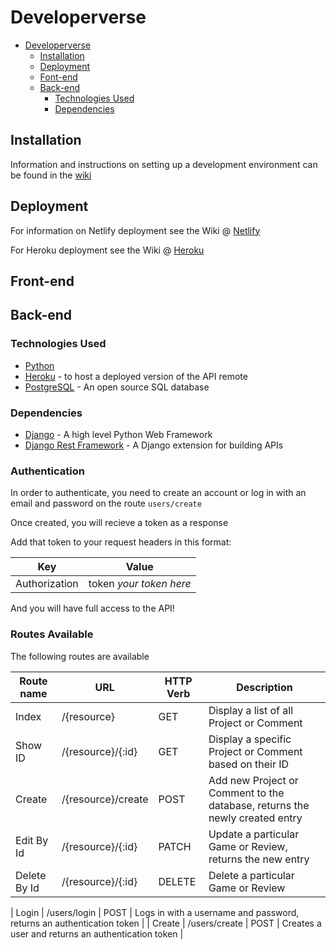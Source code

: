 # Developerverse

- [Developerverse](#developerverse)
  - [Installation](#installation)
  - [Deployment](#deployment)
  - [Font-end](#front-end)
  - [Back-end](#back-end)
    - [Technologies Used](#technologies-used)
    - [Dependencies](#dependencies)

## Installation

Information and instructions on setting up a development environment can be found in the [wiki](https://github.com/SEI-39/developerverse/wiki/Development-Environment)

## Deployment

For information on Netlify deployment see the Wiki @ [Netlify](https://github.com/SEI-39/developerverse/wiki/Deployed-via-Netlify)

For Heroku deployment see the Wiki @ [Heroku](https://github.com/SEI-39/developerverse/wiki/Deploying-via-Heroku)

## Front-end

## Back-end

### Technologies Used

- [Python](https://www.python.org/)
- [Heroku](https://www.heroku.com/) - to host a deployed version of the API remote
- [PostgreSQL](https://www.postgresql.org/) - An open source SQL database

### Dependencies

- [Django](https://www.djangoproject.com/) - A high level Python Web Framework
- [Django Rest Framework](https://www.django-rest-framework.org/) - A Django extension for building APIs

### Authentication

In order to authenticate, you need to create an account or log in with an email and password on the route `users/create`

Once created, you will recieve a token as a response

Add that token to your request headers in this format:

| **Key** | **Value** |
| ------- | --------- |
| Authorization | token *your token here* |

And you will have full access to the API!

### Routes Available

The following routes are available

| **Route name**  | **URL**                 | **HTTP Verb** | **Description**                                                         |
| --------------- | ----------------------- | ------------- | ----------------------------------------------------------------------- |
| Index           | /{resource}             | GET           | Display a list of all Project or Comment                                |
| Show ID         | /{resource}/{:id}       | GET           | Display a specific Project or Comment based on their ID                 |
| Create          | /{resource}/create      | POST          | Add new Project or Comment to the database, returns the newly created entry |
| Edit By Id      | /{resource}/{:id}       | PATCH         | Update a particular Game or Review, returns the new entry               |
| Delete By Id    | /{resource}/{:id}       | DELETE        | Delete a particular Game or Review                                      |

| Login           | /users/login            | POST          | Logs in with a username and password, returns an authentication token   |
| Create          | /users/create           | POST          | Creates a user and returns an authentication token                      |
